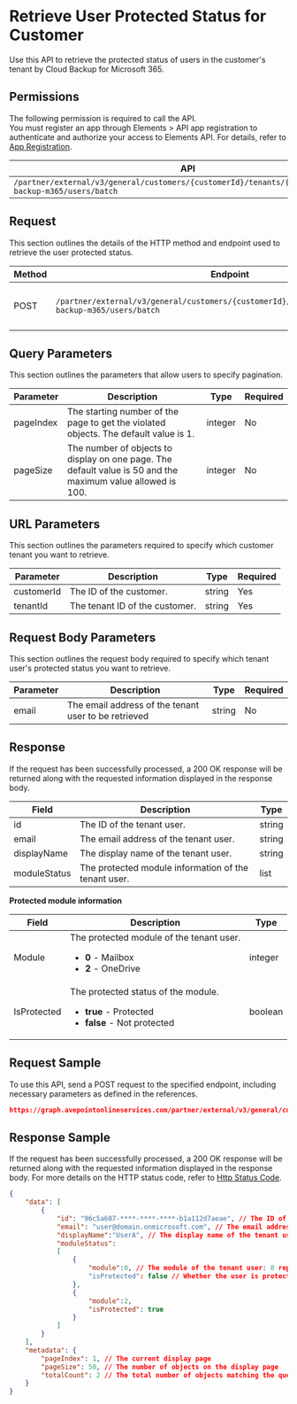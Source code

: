 # Retrieve User Protected Status for Customer

Use this API to retrieve the protected status of users in the customer's tenant by Cloud Backup for Microsoft 365.

 ## Permissions

The following permission is required to call the API.  
You must register an app through Elements > API app registration to authenticate and authorize your access to Elements API. For details, refer to [App Registration](../../../elements/register-app.md).

| API | Permission  |
|-----------|--------|
| `/partner/external/v3/general/customers/{customerId}/tenants/{tenantId}/cloud-backup-m365/users/batch`|elements.cbprotected.read.all|  

## Request

This section outlines the details of the HTTP method and endpoint used to retrieve the user protected status.

| Method | Endpoint | Description |
|-----------|--------|------------|
| POST | `/partner/external/v3/general/customers/{customerId}/tenants/{tenantId}/cloud-backup-m365/users/batch` | Retrieve the user protected status.|

## Query Parameters

This section outlines the parameters that allow users to specify pagination.

| Parameter | Description | Type | Required |
| --- | --- | --- | --- |
| pageIndex | The starting number of the page to get the violated objects. The default value is 1. | integer | No |
| pageSize | The number of objects to display on one page. The default value is 50 and the maximum value allowed is 100. | integer | No |
 
## URL Parameters

This section outlines the parameters required to specify which customer tenant you want to retrieve.

| Parameter | Description | Type | Required |
| --- | --- | --- | --- |
| customerId | The ID of the customer.    | string | Yes |
| tenantId | The tenant ID of the customer.        | string | Yes |

## Request Body Parameters

This section outlines the request body required to specify which tenant user's protected status you want to retrieve.

| Parameter | Description | Type | Required |
| --- | --- | --- | --- |
| email | The email address of the tenant user to be retrieved | string | No |

## Response

If the request has been successfully processed, a 200 OK response will be returned along with the requested information displayed in the response body.
 
| Field | Description | Type |
| --- | --- | --- |
| id                        | The ID of the tenant user.                          | string |
| email                     | The email address of the tenant user.                       | string |
| displayName               | The display name of the tenant user.                 | string |
| moduleStatus              | The protected module information of the tenant user.| list |

**Protected module information**

| Field | Description | Type |
| --- | --- | --- |
| Module       | The protected module of the tenant user.  <ul><li>**0** - Mailbox</li><li>**2** - OneDrive</li></ul>               | integer |
| IsProtected  | The protected status of the module.   <ul><li>**true** - Protected</li><li>**false** - Not protected</li></ul>                | boolean |

## Request Sample
To use this API, send a POST request to the specified endpoint, including necessary parameters as defined in the references.
```json
https://graph.avepointonlineservices.com/partner/external/v3/general/customers/f162****-b9d4-****-a165-97db****fc15/tenants/0eaab044-****-4a92-****-93c6****711e/cloud-backup-m365/users/batch
```
 
## Response Sample
If the request has been successfully processed, a 200 OK response will be returned along with the requested information displayed in the response body.
For more details on the HTTP status code, refer to [Http Status Code](../../Use-AvePoint-Graph-API.md#http-status-code).
```json
{
    "data": [
        {
            "id": "96c5a607-****-****-****-b1a112d7aeae", // The ID of the tenant user
            "email": "user@domain.onmicrosoft.com", // The email address of the tenant user
            "displayName":"UserA", // The display name of the tenant user
            "moduleStatus":
            [
                {
                    "module":0, // The module of the tenant user: 0 represents mailbox
                    "isProtected": false // Whether the user is protected by Cloud Backup for Microsoft 365: false represents not protected
                },
                {
                    "module":2,
                    "isProtected": true
                }
            ]
        }
    ],
    "metadata": {
        "pageIndex": 1, // The current display page
        "pageSize": 50, // The number of objects on the display page
        "totalCount": 2 // The total number of objects matching the query parameters
    }
}
```